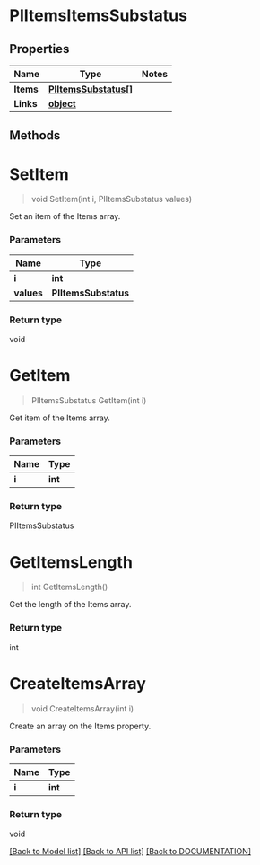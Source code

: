 # PIItemsItemsSubstatus

## Properties
Name | Type | Notes
------------ | ------------- | -------------
**Items** | **[**PIItemsSubstatus[]**](../Model/PIItemsSubstatus.md)**
**Links** | **[**object**](../Model/Object.md)**

## Methods

# **SetItem**
> void SetItem(int i, PIItemsSubstatus values)

Set an item of the Items array.

### Parameters

Name | Type
------------- | -------------
 **i** | **int**
 **values** | **PIItemsSubstatus**

### Return type

void


# **GetItem**
> PIItemsSubstatus GetItem(int i)

Get item of the Items array.

### Parameters

Name | Type
------------- | -------------
 **i** | **int**

### Return type

PIItemsSubstatus


# **GetItemsLength**
> int GetItemsLength()

Get the length of the Items array.


### Return type

int


# **CreateItemsArray**
> void CreateItemsArray(int i)

Create an array on the Items property.

### Parameters

Name | Type
------------- | -------------
 **i** | **int**

### Return type

void

[[Back to Model list]](../../DOCUMENTATION.md#documentation-for-models) [[Back to API list]](../../DOCUMENTATION.md#documentation-for-api-endpoints) [[Back to DOCUMENTATION]](../../DOCUMENTATION.md)
